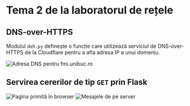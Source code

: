 # Tema 2 de la laboratorul de rețele

## DNS-over-HTTPS

Modulul `doh.py` definește o funcție care utilizează serviciul de DNS-over-HTTPS
de la Cloudflare pentru a afla adresa IP a unui domeniu.

![Adresa DNS pentru fmi.unibuc.ro](1-doh/dns.png)

## Servirea cererilor de tip `GET` prin Flask

![Pagina primită în browser](2-get/localhost.png)
![Mesajele de pe server](2-get/flask.png)
